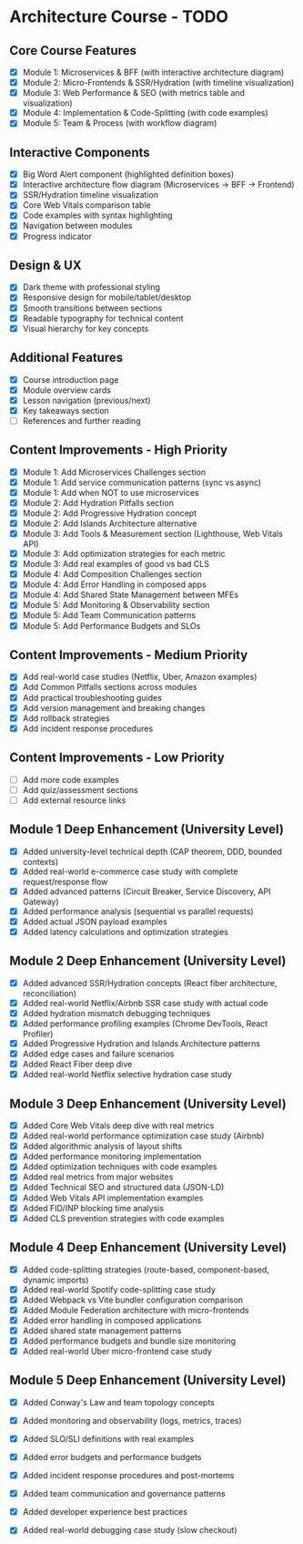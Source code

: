 # Architecture Course - TODO

## Core Course Features
- [x] Module 1: Microservices & BFF (with interactive architecture diagram)
- [x] Module 2: Micro-Frontends & SSR/Hydration (with timeline visualization)
- [x] Module 3: Web Performance & SEO (with metrics table and visualization)
- [x] Module 4: Implementation & Code-Splitting (with code examples)
- [x] Module 5: Team & Process (with workflow diagram)

## Interactive Components
- [x] Big Word Alert component (highlighted definition boxes)
- [x] Interactive architecture flow diagram (Microservices -> BFF -> Frontend)
- [x] SSR/Hydration timeline visualization
- [x] Core Web Vitals comparison table
- [x] Code examples with syntax highlighting
- [x] Navigation between modules
- [x] Progress indicator

## Design & UX
- [x] Dark theme with professional styling
- [x] Responsive design for mobile/tablet/desktop
- [x] Smooth transitions between sections
- [x] Readable typography for technical content
- [x] Visual hierarchy for key concepts

## Additional Features
- [x] Course introduction page
- [x] Module overview cards
- [x] Lesson navigation (previous/next)
- [x] Key takeaways section
- [ ] References and further reading

## Content Improvements - High Priority
- [x] Module 1: Add Microservices Challenges section
- [x] Module 1: Add service communication patterns (sync vs async)
- [x] Module 1: Add when NOT to use microservices
- [x] Module 2: Add Hydration Pitfalls section
- [x] Module 2: Add Progressive Hydration concept
- [x] Module 2: Add Islands Architecture alternative
- [x] Module 3: Add Tools & Measurement section (Lighthouse, Web Vitals API)
- [x] Module 3: Add optimization strategies for each metric
- [x] Module 3: Add real examples of good vs bad CLS
- [x] Module 4: Add Composition Challenges section
- [x] Module 4: Add Error Handling in composed apps
- [x] Module 4: Add Shared State Management between MFEs
- [x] Module 5: Add Monitoring & Observability section
- [x] Module 5: Add Team Communication patterns
- [x] Module 5: Add Performance Budgets and SLOs

## Content Improvements - Medium Priority
- [x] Add real-world case studies (Netflix, Uber, Amazon examples)
- [x] Add Common Pitfalls sections across modules
- [x] Add practical troubleshooting guides
- [x] Add version management and breaking changes
- [x] Add rollback strategies
- [x] Add incident response procedures

## Content Improvements - Low Priority
- [ ] Add more code examples
- [ ] Add quiz/assessment sections
- [ ] Add external resource links

## Module 1 Deep Enhancement (University Level)
- [x] Added university-level technical depth (CAP theorem, DDD, bounded contexts)
- [x] Added real-world e-commerce case study with complete request/response flow
- [x] Added advanced patterns (Circuit Breaker, Service Discovery, API Gateway)
- [x] Added performance analysis (sequential vs parallel requests)
- [x] Added actual JSON payload examples
- [x] Added latency calculations and optimization strategies

## Module 2 Deep Enhancement (University Level)
- [x] Added advanced SSR/Hydration concepts (React fiber architecture, reconciliation)
- [x] Added real-world Netflix/Airbnb SSR case study with actual code
- [x] Added hydration mismatch debugging techniques
- [x] Added performance profiling examples (Chrome DevTools, React Profiler)
- [x] Added Progressive Hydration and Islands Architecture patterns
- [x] Added edge cases and failure scenarios
- [x] Added React Fiber deep dive
- [x] Added real-world Netflix selective hydration case study

## Module 3 Deep Enhancement (University Level)
- [x] Added Core Web Vitals deep dive with real metrics
- [x] Added real-world performance optimization case study (Airbnb)
- [x] Added algorithmic analysis of layout shifts
- [x] Added performance monitoring implementation
- [x] Added optimization techniques with code examples
- [x] Added real metrics from major websites
- [x] Added Technical SEO and structured data (JSON-LD)
- [x] Added Web Vitals API implementation examples
- [x] Added FID/INP blocking time analysis
- [x] Added CLS prevention strategies with code examples

## Module 4 Deep Enhancement (University Level)
- [x] Added code-splitting strategies (route-based, component-based, dynamic imports)
- [x] Added real-world Spotify code-splitting case study
- [x] Added Webpack vs Vite bundler configuration comparison
- [x] Added Module Federation architecture with micro-frontends
- [x] Added error handling in composed applications
- [x] Added shared state management patterns
- [x] Added performance budgets and bundle size monitoring
- [x] Added real-world Uber micro-frontend case study

## Module 5 Deep Enhancement (University Level)
- [x] Added Conway's Law and team topology concepts
- [x] Added monitoring and observability (logs, metrics, traces)
- [x] Added SLO/SLI definitions with real examples
- [x] Added error budgets and performance budgets
- [x] Added incident response procedures and post-mortems
- [x] Added team communication and governance patterns
- [x] Added developer experience best practices
- [x] Added real-world debugging case study (slow checkout)

